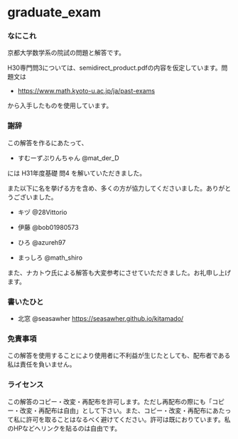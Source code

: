# graduate_exam
### なにこれ
京都大学数学系の院試の問題と解答です。

H30専門問3については、semidirect_product.pdfの内容を仮定しています。問題文は

- https://www.math.kyoto-u.ac.jp/ja/past-exams

から入手したものを使用しています。

### 謝辞 
この解答を作るにあたって、

- すむーずぷりんちゃん @mat_der_D　

には H31年度基礎 問4 を解いていただきました。

また以下に名を挙げる方を含め、多くの方が協力してくださいました。ありがとうございました。

- キヅ @28Vittorio　

- 伊藤 @bob01980573

- ひろ @azureh97

- まっしろ @math_shiro

また、ナカトウ氏による解答も大変参考にさせていただきました。お礼申し上げます。

### 書いたひと
- 北窓 @seasawher https://seasawher.github.io/kitamado/

### 免責事項
この解答を使用することにより使用者に不利益が生じたとしても、配布者である私は責任を負いません。

### ライセンス
この解答のコピー・改変・再配布を許可します。ただし再配布の際にも「コピー・改変・再配布は自由」として下さい。また、コピー・改変・再配布にあたって私に許可を取ることはなるべく避けてください。許可は既におりています。私のHPなどへリンクを貼るのは自由です。





